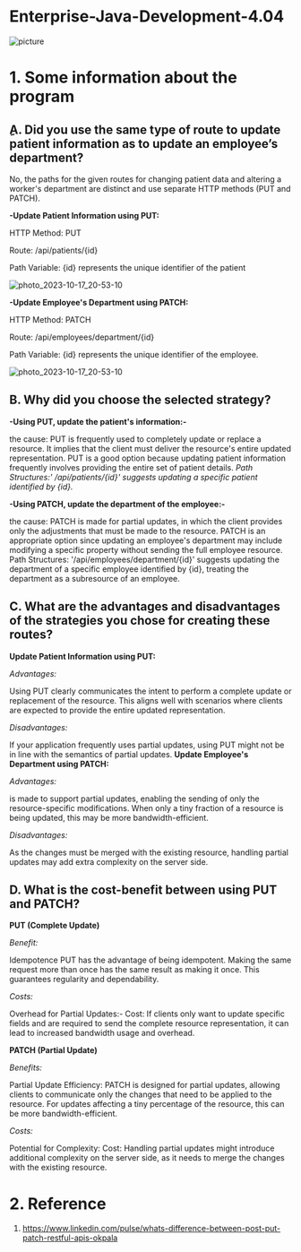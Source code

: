 # Enterprise-Java-Development-4.04

![picture](https://github.com/amalg20/Enterprise-Java-Development-4.04/assets/145042005/b79e2edf-4f3d-4daa-be57-1621e079dae3)



# 1. Some information about the program 

##  ِA. Did you use the same type of route to update patient information as to update an employee’s department?

No, the paths for the given routes for changing patient data and altering a worker's department are distinct and use separate HTTP methods (PUT and PATCH).

**-Update Patient Information using PUT:**

HTTP Method: PUT

Route: /api/patients/{id}

Path Variable: {id} represents the unique identifier of the patient

![photo_2023-10-17_20-53-10](https://github.com/amalg20/Enterprise-Java-Development-4.04/assets/145042005/ff75dbaf-d104-44a2-ac73-e6fc601dfc95)


 
**-Update Employee's Department using PATCH:**

HTTP Method: PATCH

Route: /api/employees/department/{id}

Path Variable: {id} represents the unique identifier of the employee.

![photo_2023-10-17_20-53-10](https://github.com/amalg20/Enterprise-Java-Development-4.04/assets/145042005/ff75dbaf-d104-44a2-ac73-e6fc601dfc95)



## B. Why did you choose the selected strategy?

**-Using PUT, update the patient's information:-**

the cause: PUT is frequently used to completely update or replace a resource. It implies that the client must deliver the resource's entire updated representation.
PUT is a good option because updating patient information frequently involves providing the entire set of patient details.
*Path Structures:' /api/patients/{id}' suggests updating a specific patient identified by {id}.*


**-Using PATCH, update the department of the employee:-**

the cause: PATCH is made for partial updates, in which the client provides only the adjustments that must be made to the resource.
PATCH is an appropriate option since updating an employee's department may include modifying a specific property without sending the full employee resource.
Path Structures: '/api/employees/department/{id}' suggests updating the department of a specific employee identified by {id}, treating the department as a subresource of an employee.

## C. What are the advantages and disadvantages of the strategies you chose for creating these routes?
**Update Patient Information using PUT:**

*Advantages:*

 Using PUT clearly communicates the intent to perform a complete update or replacement of the resource. This aligns well with scenarios where clients are expected to provide the entire updated representation.
  
*Disadvantages:*

If your application frequently uses partial updates, using PUT might not be in line with the semantics of partial updates.
**Update Employee's Department using PATCH:**


*Advantages:*

is made to support partial updates, enabling the sending of only the resource-specific modifications. When only a tiny fraction of a resource is being updated, this may be more bandwidth-efficient.

*Disadvantages:*

As the changes must be merged with the existing resource, handling partial updates may add extra complexity on the server side.

## D. What is the cost-benefit between using PUT and PATCH?
**PUT (Complete Update)**

*Benefit:*

 Idempotence
PUT has the advantage of being idempotent. Making the same request more than once has the same result as making it once. This guarantees regularity and dependability.

*Costs:*

Overhead for Partial Updates:-
Cost: If clients only want to update specific fields and are required to send the complete resource representation, it can lead to increased bandwidth usage and overhead.


**PATCH (Partial Update)**

*Benefits:*

Partial Update Efficiency: PATCH is designed for partial updates, allowing clients to communicate only the changes that need to be applied to the resource. For updates affecting a tiny percentage of the resource, this can be more bandwidth-efficient.

*Costs:*

Potential for Complexity: Cost: Handling partial updates might introduce additional complexity on the server side, as it needs to merge the changes with the existing resource.

# 2. Reference
1. https://www.linkedin.com/pulse/whats-difference-between-post-put-patch-restful-apis-okpala







